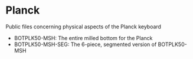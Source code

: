 # Planck
Public files concerning physical aspects of the Planck keyboard

* BOTPLK50-MSH: The entire milled bottom for the Planck
* BOTPLK50-MSH-SEG: The 6-piece, segmented version of BOTPLK50-MSH